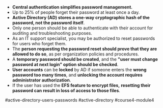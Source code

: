 -   **Central authentication simplifies password management.**
-   Up to 25% of people forget their password at least once a day.
-   **Active Directory (AD) stores a one-way cryptographic hash of the password, not the password itself**.
-   Only one person should be able to authenticate with their account for auditing and troubleshooting purposes.
-   As an IT support specialist, you may be authorized to reset passwords for users who forget them.
-   The **person requesting the password reset should prove that they are allowed to do so**, as per organization policies and procedures.
-   A **temporary password should be created**, and the **"user must change password at next login" option should be checked**.
-   **User accounts** can be **locked** by AD if someone enters the **wrong password too many times**, and **unlocking the account requires administrator authorization**.
-   If the user has used the **EFS feature to encrypt files,** **resetting their password can result in loss of access to those files**.

#active-directory-users-passwords #active-directory #course4-module4 